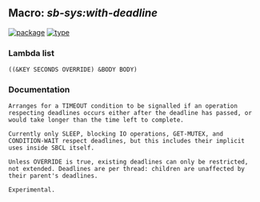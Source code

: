 ## Macro: ***sb-sys:with-deadline***
[![package](https://img.shields.io/badge/Package-SB--SYS-5f9ea0.svg?style=social&colorA=999999)](../) [![type](https://img.shields.io/badge/Type-Macro-5f9ea0.svg?style=social&colorA=999999)](../#macro) 
### Lambda list
```
((&KEY SECONDS OVERRIDE) &BODY BODY)
```
### Documentation
```
Arranges for a TIMEOUT condition to be signalled if an operation
respecting deadlines occurs either after the deadline has passed, or
would take longer than the time left to complete.

Currently only SLEEP, blocking IO operations, GET-MUTEX, and
CONDITION-WAIT respect deadlines, but this includes their implicit
uses inside SBCL itself.

Unless OVERRIDE is true, existing deadlines can only be restricted,
not extended. Deadlines are per thread: children are unaffected by
their parent's deadlines.

Experimental.
```
